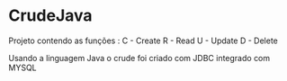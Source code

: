 # CrudeJava


Projeto contendo as funções :
C - Create
R - Read
U - Update
D - Delete


Usando a linguagem Java o crude foi criado com JDBC integrado com MYSQL



